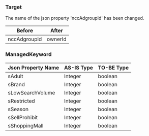 ### Target
The name of the json property 'nccAdgroupId' has been changed.

Before| After
---------------------|---------------
nccAdgroupId | ownerId


### ManagedKeyword

Json Property Name | AS-IS Type | TO-BE Type
------------------|------------|---------------
 sAdult           | Integer | boolean 
 sBrand           | Integer | boolean
sLowSearchVolume  | Integer | boolean
sRestricted       | Integer | boolean
sSeason           | Integer | boolean
sSellProhibit     | Integer | boolean
sShoppingMall     | Integer | boolean

